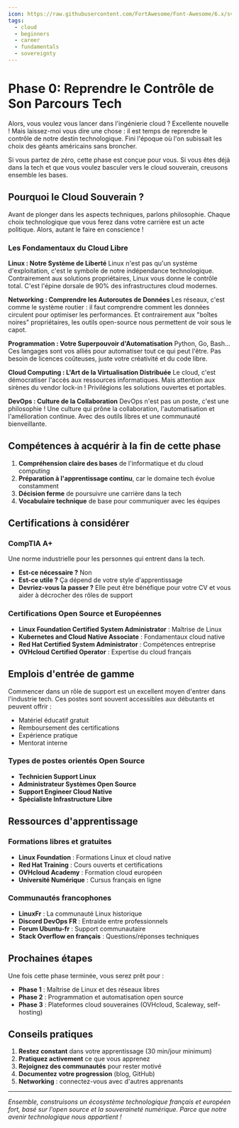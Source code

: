 ```yaml
---
icon: https://raw.githubusercontent.com/FortAwesome/Font-Awesome/6.x/svgs/solid/rocket.svg
tags:
  - cloud
  - beginners
  - career
  - fundamentals
  - sovereignty
---
```

# Phase 0: Reprendre le Contrôle de Son Parcours Tech

Alors, vous voulez vous lancer dans l'ingénierie cloud ? Excellente nouvelle ! Mais laissez-moi vous dire une chose : il est temps de reprendre le contrôle de notre destin technologique. Fini l'époque où l'on subissait les choix des géants américains sans broncher.

Si vous partez de zéro, cette phase est conçue pour vous. Si vous êtes déjà dans la tech et que vous voulez basculer vers le cloud souverain, creusons ensemble les bases.

## Pourquoi le Cloud Souverain ?

Avant de plonger dans les aspects techniques, parlons philosophie. Chaque choix technologique que vous ferez dans votre carrière est un acte politique. Alors, autant le faire en conscience !

### Les Fondamentaux du Cloud Libre

**Linux : Notre Système de Liberté**
Linux n'est pas qu'un système d'exploitation, c'est le symbole de notre indépendance technologique. Contrairement aux solutions propriétaires, Linux vous donne le contrôle total. C'est l'épine dorsale de 90% des infrastructures cloud modernes.

**Networking : Comprendre les Autoroutes de Données**
Les réseaux, c'est comme le système routier : il faut comprendre comment les données circulent pour optimiser les performances. Et contrairement aux "boîtes noires" propriétaires, les outils open-source nous permettent de voir sous le capot.

**Programmation : Votre Superpouvoir d'Automatisation**
Python, Go, Bash... Ces langages sont vos alliés pour automatiser tout ce qui peut l'être. Pas besoin de licences coûteuses, juste votre créativité et du code libre.

**Cloud Computing : L'Art de la Virtualisation Distribuée**
Le cloud, c'est démocratiser l'accès aux ressources informatiques. Mais attention aux sirènes du vendor lock-in ! Privilégions les solutions ouvertes et portables.

**DevOps : Culture de la Collaboration**
DevOps n'est pas un poste, c'est une philosophie ! Une culture qui prône la collaboration, l'automatisation et l'amélioration continue. Avec des outils libres et une communauté bienveillante.

## Compétences à acquérir à la fin de cette phase

1. **Compréhension claire des bases** de l'informatique et du cloud computing
2. **Préparation à l'apprentissage continu**, car le domaine tech évolue constamment
3. **Décision ferme** de poursuivre une carrière dans la tech
4. **Vocabulaire technique** de base pour communiquer avec les équipes

## Certifications à considérer

### CompTIA A+
Une norme industrielle pour les personnes qui entrent dans la tech.

- **Est-ce nécessaire ?** Non
- **Est-ce utile ?** Ça dépend de votre style d'apprentissage
- **Devriez-vous la passer ?** Elle peut être bénéfique pour votre CV et vous aider à décrocher des rôles de support

### Certifications Open Source et Européennes
- **Linux Foundation Certified System Administrator** : Maîtrise de Linux
- **Kubernetes and Cloud Native Associate** : Fondamentaux cloud native
- **Red Hat Certified System Administrator** : Compétences entreprise
- **OVHcloud Certified Operator** : Expertise du cloud français

## Emplois d'entrée de gamme

Commencer dans un rôle de support est un excellent moyen d'entrer dans l'industrie tech. Ces postes sont souvent accessibles aux débutants et peuvent offrir :

- Matériel éducatif gratuit
- Remboursement des certifications
- Expérience pratique
- Mentorat interne

### Types de postes orientés Open Source
- **Technicien Support Linux**
- **Administrateur Systèmes Open Source**
- **Support Engineer Cloud Native**
- **Spécialiste Infrastructure Libre**

## Ressources d'apprentissage

### Formations libres et gratuites
- **Linux Foundation** : Formations Linux et cloud native
- **Red Hat Training** : Cours ouverts et certifications
- **OVHcloud Academy** : Formation cloud européen
- **Université Numérique** : Cursus français en ligne

### Communautés francophones
- **LinuxFr** : La communauté Linux historique
- **Discord DevOps FR** : Entraide entre professionnels
- **Forum Ubuntu-fr** : Support communautaire
- **Stack Overflow en français** : Questions/réponses techniques

## Prochaines étapes

Une fois cette phase terminée, vous serez prêt pour :
- **Phase 1** : Maîtrise de Linux et des réseaux libres
- **Phase 2** : Programmation et automatisation open source
- **Phase 3** : Plateformes cloud souveraines (OVHcloud, Scaleway, self-hosting)

## Conseils pratiques

1. **Restez constant** dans votre apprentissage (30 min/jour minimum)
2. **Pratiquez activement** ce que vous apprenez
3. **Rejoignez des communautés** pour rester motivé
4. **Documentez votre progression** (blog, GitHub)
5. **Networking** : connectez-vous avec d'autres apprenants

---

*Ensemble, construisons un écosystème technologique français et européen fort, basé sur l'open source et la souveraineté numérique. Parce que notre avenir technologique nous appartient !* 